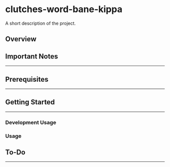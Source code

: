 clutches-word-bane-kippa
==============================

A short description of the project.

Overview
------------

## Important Notes
--------

## Prerequisites
--------

## Getting Started
--------
### Development Usage

### Usage

## To-Do
--------
